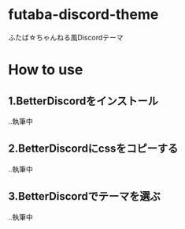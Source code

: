 # futaba-discord-theme
ふたば☆ちゃんねる風Discordテーマ

# How to use

## 1.BetterDiscordをインストール

..執筆中

## 2.BetterDiscordにcssをコピーする

..執筆中

## 3.BetterDiscordでテーマを選ぶ

..執筆中
